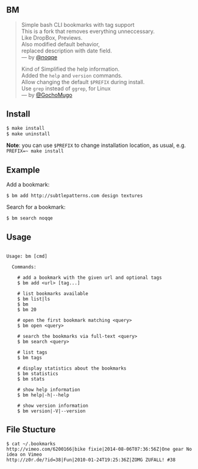 ## BM

>  Simple bash CLI bookmarks with tag support<br>
>  This is a fork that removes everything unneccessary.<br>
>  Like DropBox, Previews.<br>
>  Also modified default behavior,<br>
>  replaced description with date field.<br>
>  &mdash; by [@noqqe](https://github.com/noqqe)
>
>  Kind of Simplified the help information.<br>
>  Added the `help` and `version` commands.<br>
>  Allow changing the default `$PREFIX` during install.<br>
>  Use `grep` instead of `ggrep`, for Linux<br>
>  &mdash; by [@GochoMugo](https://github.com/GochoMugo)


## Install

```bash
$ make install
$ make uninstall
```

**Note**: you can use `$PREFIX` to change installation location,
as usual, e.g. `PREFIX=~ make install`


## Example

  Add a bookmark:

    $ bm add http://subtlepatterns.com design textures

  Search for a bookmark:

    $ bm search noqqe

## Usage

```

Usage: bm [cmd]

  Commands:

    # add a bookmark with the given url and optional tags
    $ bm add <url> [tag...]

    # list bookmarks available
    $ bm list|ls
    $ bm
    $ bm 20

    # open the first bookmark matching <query>
    $ bm open <query>

    # search the bookmarks via full-text <query>
    $ bm search <query>

    # list tags
    $ bm tags

    # display statistics about the bookmarks
    $ bm statistics
    $ bm stats

    # show help information
    $ bm help|-h|--help

    # show version information
    $ bm version|-V|--version

```

## File Stucture

```
$ cat ~/.bookmarks
http://vimeo.com/6200166|bike fixie|2014-08-06T07:36:56Z|One gear No idea on Vimeo
http://z0r.de/?id=38|Fun|2010-01-24T19:25:36Z|ZOMG ZUFALL! #38
```
